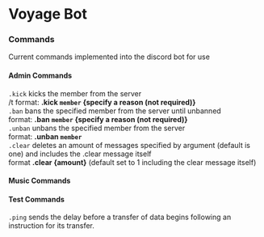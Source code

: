 # Voyage Bot

### Commands
Current commands implemented into the discord bot for use

#### Admin Commands

`.kick` kicks the member from the server <br />
        /t format: **.kick `member` {specify a reason (not required)}** <br />
`.ban` bans the specified member from the server until unbanned <br />
        format: **.ban `member` {specify a reason (not required)}** <br />
`.unban` unbans the specified member from the server <br />
        format: **.unban `member`** <br />
`.clear` deletes an amount of messages specified by argument (default is one) and includes the .clear message itself <br />
        format **.clear {amount}** (default set to 1 including the clear message itself) <br />


#### Music Commands


#### Test Commands
`.ping` sends the delay before a transfer of data begins following an instruction for its transfer.